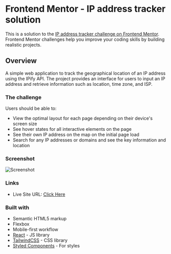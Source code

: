 # Frontend Mentor - IP address tracker solution

This is a solution to the [IP address tracker challenge on Frontend Mentor](https://www.frontendmentor.io/challenges/ip-address-tracker-I8-0yYAH0). Frontend Mentor challenges help you improve your coding skills by building realistic projects.

## Overview

A simple web application to track the geographical location of an IP address using the IPify API. The project provides an interface for users to input an IP address and retrieve information such as location, time zone, and ISP.

### The challenge

Users should be able to:

- View the optimal layout for each page depending on their device's screen size
- See hover states for all interactive elements on the page
- See their own IP address on the map on the initial page load
- Search for any IP addresses or domains and see the key information and location

### Screenshot

![Screenshot]("https://i.ibb.co/QcWByWt/Screenshot-28.png")

### Links

- Live Site URL: [Click Here](https://ip-address-tracker-green-sigma.vercel.app/)

### Built with

- Semantic HTML5 markup
- Flexbox
- Mobile-first workflow
- [React](https://reactjs.org/) - JS library
- [TailwindCSS](https://tailwindcss.com/) - CSS library
- [Styled Components](https://styled-components.com/) - For styles
